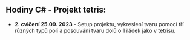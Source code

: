 ## Hodiny C# - Projekt tetris:
- **2. cvičení 25.09. 2023** - Setup projektu, vykreslení tvaru pomocí tří různých typů polí a posouvání tvaru dolů o 1 řádek jako v tetrisu.
